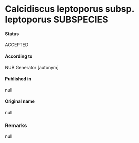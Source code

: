 Calcidiscus leptoporus subsp. leptoporus SUBSPECIES
=======

#### Status
ACCEPTED

#### According to
NUB Generator [autonym]

#### Published in
null

#### Original name
null

### Remarks
null
